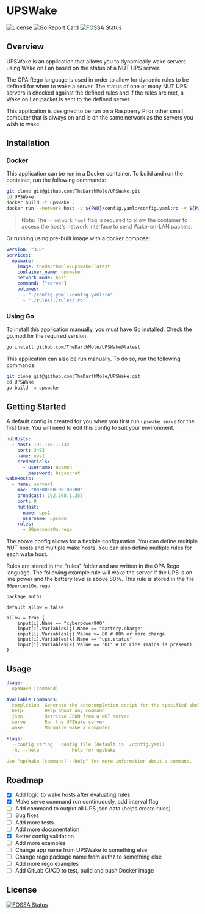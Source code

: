 # UPSWake

[![License](https://img.shields.io/badge/License-MIT-blue.svg)](LICENSE)
[![Go Report Card](https://goreportcard.com/badge/github.com/TheDarthMole/UPSWake)](https://goreportcard.com/report/github.com/TheDarthMole/UPSWake)
[![FOSSA Status](https://app.fossa.com/api/projects/git%2Bgithub.com%2FTheDarthMole%2Fupswake.svg?type=shield)](https://app.fossa.com/projects/git%2Bgithub.com%2FTheDarthMole%2Fupswake?ref=badge_shield)

## Overview

UPSWake is an application that allows you to dynamically wake servers using Wake on Lan based on the status of 
a NUT UPS server.

The OPA Rego language is used in order to allow for dynamic rules to be defined for when to wake a server. 
The status of one or many NUT UPS servers is checked against the defined rules and if the rules are met, 
a Wake on Lan packet is sent to the defined server.

This application is designed to be run on a Raspberry Pi or other small computer that is always on and is on the same 
network as the servers you wish to wake.

## Installation

### Docker

This application can be run in a Docker container. To build and run the container, run the following commands:

```bash
git clone git@github.com:TheDarthMole/UPSWake.git
cd UPSWake
docker build -t upswake .
docker run --network host -v ${PWD}/config.yaml:/config.yaml:ro -v ${PWD}/rules:/rules/:ro --name upswake upswake
```
> Note: The `--network host` flag is required to allow the container to access the host's network interface to send Wake-on-LAN packets.

Or running using pre-built image with a docker compose:

```docker-compose.yaml
version: "3.8"
services:
  upswake:
    image: thedarthmole/upswake:latest
    container_name: upswake
    network_mode: host
    command: ["serve"]
    volumes:
      - "./config.yaml:/config.yaml:ro"
      - "./rules/:/rules/:ro"
```

### Using Go

To install this application manually, you must have Go installed. Check the go.mod for the required version.

```bash
go install github.com/TheDarthMole/UPSWake@latest
```

This application can also be run manually. To do so, run the following commands:

```bash
git clone git@github.com:TheDarthMole/UPSWake.git
cd UPSWake
go build -o upswake
```

## Getting Started

A default config is created for you when you first run `upswake serve` for the first time. 
You will need to edit this config to suit your environment.

```yaml
nutHosts:
  - host: 192.168.1.133
    port: 3493
    name: ups1
    credentials:
      - username: upsmon
        password: bigsecret
wakeHosts:
  - name: server1
    mac: "00:00:00:00:00:00"
    broadcast: 192.168.1.255
    port: 9
    nutHost:
      name: ups1
      username: upsmon
    rules:
      - 80percentOn.rego
```

The above config allows for a flexible configuration. You can define multiple NUT hosts and multiple wake hosts. 
You can also define multiple rules for each wake host.

Rules are stored in the "rules" folder and are written in the OPA Rego language. 
The following example rule will wake the server if the UPS is on line power and the battery level is above 80%. 
This rule is stored in the file `80percentOn.rego`.

```rego
package authz

default allow = false

allow = true {
	input[i].Name == "cyberpower900"
	input[i].Variables[j].Name == "battery.charge"
	input[i].Variables[j].Value >= 80 # 80% or more charge
	input[i].Variables[k].Name == "ups.status"
	input[i].Variables[k].Value == "OL" # On Line (mains is present)
}
```

## Usage

```yaml
Usage:
  upsWake [command]

Available Commands:
  completion  Generate the autocompletion script for the specified shell
  help        Help about any command
  json        Retrieve JSON from a NUT server
  serve       Run the UPSWake server
  wake        Manually wake a computer

Flags:
  --config string   config file (default is ./config.yaml)
  -h, --help            help for upsWake

Use "upsWake [command] --help" for more information about a command.
```

## Roadmap

- [x] Add logic to wake hosts after evaluating rules
- [x] Make serve command run continuously, add interval flag
- [ ] Add command to output all UPS json data (helps create rules)
- [ ] Bug fixes
- [ ] Add more tests
- [ ] Add more documentation
- [x] Better config validation
- [ ] Add more examples
- [ ] Change app name from UPSWake to something else
- [ ] Change rego package name from authz to something else
- [ ] Add more rego examples
- [ ] Add GitLab CI/CD to test, build and push Docker image

## License
[![FOSSA Status](https://app.fossa.com/api/projects/git%2Bgithub.com%2FTheDarthMole%2Fupswake.svg?type=large)](https://app.fossa.com/projects/git%2Bgithub.com%2FTheDarthMole%2Fupswake?ref=badge_large)